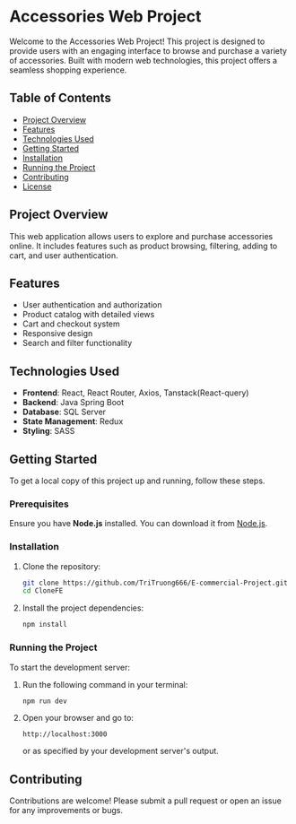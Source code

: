 # Accessories Web Project

Welcome to the Accessories Web Project! This project is designed to provide users with an engaging interface to browse and purchase a variety of accessories. Built with modern web technologies, this project offers a seamless shopping experience.

## Table of Contents

- [Project Overview](#project-overview)
- [Features](#features)
- [Technologies Used](#technologies-used)
- [Getting Started](#getting-started)
- [Installation](#installation)
- [Running the Project](#running-the-project)
- [Contributing](#contributing)
- [License](#license)

## Project Overview

This web application allows users to explore and purchase accessories online. It includes features such as product browsing, filtering, adding to cart, and user authentication.

## Features

- User authentication and authorization
- Product catalog with detailed views
- Cart and checkout system
- Responsive design
- Search and filter functionality

## Technologies Used

- **Frontend**: React, React Router, Axios, Tanstack(React-query)
- **Backend**: Java Spring Boot
- **Database**: SQL Server
- **State Management**: Redux
- **Styling**: SASS

## Getting Started

To get a local copy of this project up and running, follow these steps.

### Prerequisites

Ensure you have **Node.js** installed. You can download it from [Node.js](https://nodejs.org/).

### Installation

1. Clone the repository:

   ```bash
   git clone https://github.com/TriTruong666/E-commercial-Project.git
   cd CloneFE

   ```

2. Install the project dependencies:
   ```bash
   npm install
   ```

### Running the Project

To start the development server:

1. Run the following command in your terminal:

   ```bash
   npm run dev

   ```

2. Open your browser and go to:
   ```plaintext
   http://localhost:3000
   ```
   or as specified by your development server's output.

## Contributing

Contributions are welcome! Please submit a pull request or open an issue for any improvements or bugs.
